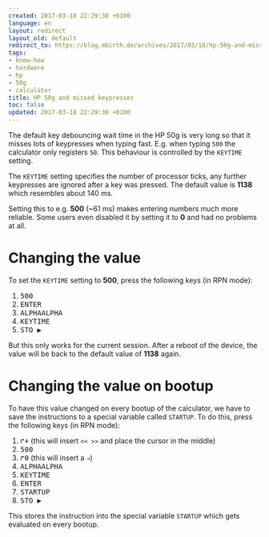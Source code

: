 ```yaml
---
created: 2017-03-18 22:29:30 +0100
language: en
layout: redirect
layout_old: default
redirect_to: https://blog.mbirth.de/archives/2017/03/18/hp-50g-and-missed-keypresses.html
tags:
- know-how
- hardware
- hp
- 50g
- calculator
title: HP 50g and missed keypresses
toc: false
updated: 2017-03-18 22:29:30 +0100
---
```


The default key debouncing wait time in the HP 50g is very long so that it misses lots of
keypresses when typing fast. E.g. when typing `500` the calculator only registers `50`. This
behaviour is controlled by the `KEYTIME` setting.

The `KEYTIME` setting specifies the number of processor ticks, any further keypresses are ignored
after a key was pressed. The default value is **1138** which resembles about 140 ms.

Setting this to e.g. **500** (~61 ms) makes entering numbers much more reliable. Some users even
disabled it by setting it to **0** and had no problems at all.


Changing the value
==================

To set the `KEYTIME` setting to **500**, press the following keys (in RPN mode):

1. <kbd>5</kbd><kbd>0</kbd><kbd>0</kbd>
1. <kbd>ENTER</kbd>
1. <kbd>ALPHA</kbd><kbd>ALPHA</kbd>
1. <kbd>K</kbd><kbd>E</kbd><kbd>Y</kbd><kbd>T</kbd><kbd>I</kbd><kbd>M</kbd><kbd>E</kbd>
1. <kbd>STO ▶</kbd>

But this only works for the current session. After a reboot of the device, the value will be back
to the default value of **1138** again.


Changing the value on bootup
============================

To have this value changed on every bootup of the calculator, we have to save the instructions
to a special variable called `STARTUP`. To do this, press the following keys (in RPN mode):

1. <kbd>↱</kbd><kbd>+</kbd> (this will insert `<< >>` and place the cursor in the middle)
1. <kbd>5</kbd><kbd>0</kbd><kbd>0</kbd>
1. <kbd>↱</kbd><kbd>0</kbd> (this will insert a `→`)
1. <kbd>ALPHA</kbd><kbd>ALPHA</kbd>
1. <kbd>K</kbd><kbd>E</kbd><kbd>Y</kbd><kbd>T</kbd><kbd>I</kbd><kbd>M</kbd><kbd>E</kbd>
1. <kbd>ENTER</kbd>
1. <kbd>S</kbd><kbd>T</kbd><kbd>A</kbd><kbd>R</kbd><kbd>T</kbd><kbd>U</kbd><kbd>P</kbd>
1. <kbd>STO ▶</kbd>

This stores the instruction into the special variable `STARTUP` which gets evaluated on every
bootup.